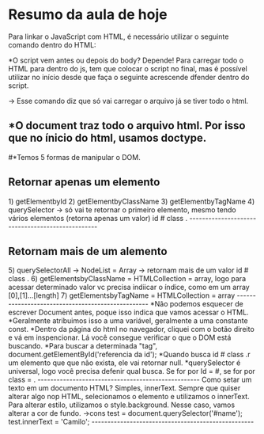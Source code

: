 # Resumo da aula de hoje

Para linkar o JavaScript com HTML, é necessário utilizar o seguinte comando dentro do HTML:
<script> src = 'nome do arquivo.js'</script>
*O script vem antes ou depois do body? Depende! Para carregar todo o HTML para dentro do js, tem que colocar o script no final, mas é possível utilizar no início desde que faça o seguinte acrescende dfender dentro do script.
<script> dfender src = 'nome do arquivo.js'</script>
-> Esse comando diz que só vai carregar o arquivo já se tiver todo o html.

*O document traz todo o arquivo html. Por isso que no ínicio do html, usamos doctype.
----------------------------------------------
#*Temos 5 formas de manipular o DOM. 
<h2>Retornar apenas um elemento</h2>
1) getElementbyId
2) getElementbyClassName
3) getElementbyTagName
4) querySelector -> só vai te retornar o primeiro elemento, mesmo tendo vários elementos (retorna apenas um valor)
                id #
                class .
-------------------------------------------------
<h2>Retornam mais de um alemento </h2>
5) querySelectorAll -> NodeList = Array -> retornam mais de um valor
                 id #
                class .
6) getElementsbyClassName = HTMLCollection = array, logo para acessar determinado valor vc precisa indiicar o índice, como em um array [0],[1]...[length]
7) getElementsbyTagName = HTMLCollection = array
--------------------------------------------------
*Não podemos esquecer de escrever Document antes, poque isso indica que vamos acessar o HTML.
*Geralmente atribuimos isso a uma variável, geralmente a uma constante const.
*Dentro da página do html no navegador, cliquei com o botão direito e vá em inspencionar. Lá você consegue verificar o que o DOM está buscando.
*Para buscar a determinada "tag", document.getElementById('referencia da id');
*Quando busca id #
                class .r um elemento que que não exista, ele vai retornar null.
*querySelector é universal, logo você precisa defenir qual busca. Se for por Id = #, se for por class = .
---------------------------------------------------
Como setar um texto em um documento HTML? Simples, innerText. Sempre que quiser alterar algo nop HTML, selecionamos o elemento e utilizamos o innerText. Para alterar estilo, utilizamos o style.background. Nesse caso, vamos alterar a cor de fundo.
->cons test = document.querySelector('#name');
test.innerText = 'Camilo';
---------------------------------------------------